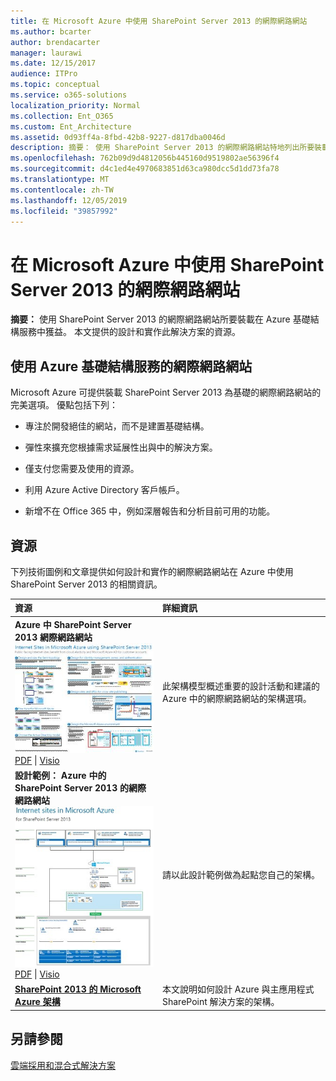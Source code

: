 ```yaml
---
title: 在 Microsoft Azure 中使用 SharePoint Server 2013 的網際網路網站
ms.author: bcarter
author: brendacarter
manager: laurawi
ms.date: 12/15/2017
audience: ITPro
ms.topic: conceptual
ms.service: o365-solutions
localization_priority: Normal
ms.collection: Ent_O365
ms.custom: Ent_Architecture
ms.assetid: 0d93ff4a-8fbd-42b8-9227-d817dba0046d
description: 摘要： 使用 SharePoint Server 2013 的網際網路網站特地列出所要裝載在 Azure 基礎結構服務中。 本文提供的設計和實作此解決方案的資源。
ms.openlocfilehash: 762b09d9d4812056b445160d9519802ae56396f4
ms.sourcegitcommit: d4c1ed4e4970683851d63ca980dcc5d1dd73fa78
ms.translationtype: MT
ms.contentlocale: zh-TW
ms.lasthandoff: 12/05/2019
ms.locfileid: "39857992"
---
```

# <a name="internet-sites-in-microsoft-azure-using-sharepoint-server-2013"></a>在 Microsoft Azure 中使用 SharePoint Server 2013 的網際網路網站

 **摘要：** 使用 SharePoint Server 2013 的網際網路網站所要裝載在 Azure 基礎結構服務中獲益。 本文提供的設計和實作此解決方案的資源。
  
## <a name="using-azure-infrastructure-services-for-internet-sites"></a>使用 Azure 基礎結構服務的網際網路網站

Microsoft Azure 可提供裝載 SharePoint Server 2013 為基礎的網際網路網站的完美選項。 優點包括下列：
  
- 專注於開發絕佳的網站，而不是建置基礎結構。
    
- 彈性來擴充您根據需求延展性出與中的解決方案。
    
- 僅支付您需要及使用的資源。
    
- 利用 Azure Active Directory 客戶帳戶。
    
- 新增不在 Office 365 中，例如深層報告和分析目前可用的功能。
    
## <a name="resources"></a>資源

下列技術圖例和文章提供如何設計和實作的網際網路網站在 Azure 中使用 SharePoint Server 2013 的相關資訊。
  
|**資源**|**詳細資訊**|
|:-----|:-----|
|**Azure 中 SharePoint Server 2013 網際網路網站** <br/> [![Azure 中使用 SharePoint 的網際網路網站影像](media/MS-AZ-SPInternetSites.jpg)          ](https://go.microsoft.com/fwlink/p/?LinkId=392552) <br/> [PDF](https://go.microsoft.com/fwlink/p/?LinkId=392552) \| [           ](https://go.microsoft.com/fwlink/p/?LinkId=392551) [Visio](https://go.microsoft.com/fwlink/p/?LinkId=392551)   <br/> |此架構模型概述重要的設計活動和建議的 Azure 中的網際網路網站的架構選項。  <br/> |
|**設計範例： Azure 中的 SharePoint Server 2013 的網際網路網站** <br/> [![設計範例影像：Microsoft Azure for SharePoint 2013 中的網際網路網站](media/MS-AZ-InternetSitesDesignSample.jpg)          ](https://go.microsoft.com/fwlink/p/?LinkId=392549) <br/> [PDF](https://go.microsoft.com/fwlink/p/?LinkId=392549)  \| [Visio](https://go.microsoft.com/fwlink/p/?LinkId=392548) <br/> |請以此設計範例做為起點您自己的架構。  <br/> |
|**[SharePoint 2013 的 Microsoft Azure 架構](microsoft-azure-architectures-for-sharepoint-2013.md)** <br/> |本文說明如何設計 Azure 與主應用程式 SharePoint 解決方案的架構。  <br/> |

## <a name="see-also"></a>另請參閱

[雲端採用和混合式解決方案](cloud-adoption-and-hybrid-solutions.md)



